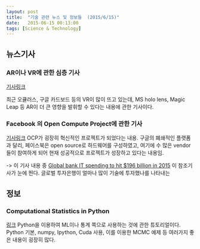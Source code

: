 ```yaml
---
layout: post
title:  "기술 관련 뉴스 및 정보들  (2015/6/15)"
date:   2015-06-15 00:13:00
tags: [Science & Technology]
---
```


## 뉴스기사 

### AR이나 VR에 관한 심층 기사
[기사링크](http://www.theatlantic.com/technology/archive/2015/06/dueling-realities/395126/)

최근 오큘러스, 구글 카드보드 등의 VR이 많이 뜨고 있는데, MS holo lens, Magic Leap 등 AR이 더 큰 영향을 발휘할 수 있다는 내용에 관한 기사이다.


### Facebook 의 Open Compute Project에 관한 기사
[기사링크](http://www.businessinsider.com/facebook-open-compute-project-history-2015-6?op=1)
OCP가 굉장히 혁신적인 프로젝트가 되었다는 내용. 구글의 폐쇄적인 플랫폼과 달리, 페이스북은 open source로 하드웨어를 구성하였고, 여기에 수 많은 vendor들이 참여하게 되어 현재 성공적으로 프로젝트가 성장하고 있다는 내용임.

-> 이 기사 내용 중 [Global bank IT spending to hit $196 billion in 2015](http://www.finextra.com/news/fullstory.aspx?newsitemid=26979) 이 참조기사가 눈에 띈다. 글로벌 투자은행이 얼마나 많이 기술에 투자했나를 나타내는 



## 정보

### Computational Statistics in Python
[링크](http://people.duke.edu/~ccc14/sta-663/index.html)
Python을 이용하여 ML이나 통계 쪽으로 사용하는 것에 관한 튜토리얼이다.
Python 기본, numpy, Ipython, Cuda 사용, 이를 이용한 MCMC 예제 등 여러가지 좋은 내용이 굉장히 많다.

